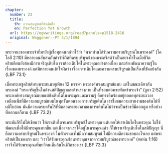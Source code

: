 ```yaml
---
chapter:
  number: 23
  title:
    th: ความสมบูรณ์ที่ยังเติบโต
    en: Perfection Yet Growth
  url: https://egwwritings.org/read?panels=p1518.2416
  original: Waggoner--PT 3/1/1894
---
```


พระวจนะของพระเจ้าที่มายังผู้เชื่อทุกคนกล่าวไว้ว่า “พวกท่านได้รับความครบบริบูรณ์ในพระองค์” (โคโลสี 2:10) มีหลายคนสับสนกับคำว่าชีวิตที่ครบบริบูรณ์ของพระคริสต์ว่าเป็นอย่างไรในเมื่อชีวิตคริสเตียนยังต้องมีการเจริญเติบโต เราต้องเติบโตในพระคุณอย่างต่อเนื่อง และต้องพัฒนาความรู้ในเรื่องของพระองค์ แต่มีหลายคนเข้าใจผิดว่า เรื่องการเติบโตและความครบบริบูรณ์เป็นเรื่องที่ขัดแย้งกัน {LBF 73.1}

เมื่อพระเยซูคริสต์ทรงพระชนมายุเพียง 12 พรรษา พระองค์ทรงสมบูรณ์แบบ แต่ในขณะเดียวกันพระองค์ “ทรงเจริญขึ้นในด้านสติปัญญาและด้านร่างกาย เป็นที่ชอบต่อพระพักตร์พระเจ้า” (ลูกา 2:52) พระองค์ทรงสมบูรณ์แบบแต่ยังเติบโตในพระคุณและความรู้ คือทรงดีพร้อมอยู่ตลอดทุกระยะเวลา เหมือนพืชที่มีความสมบูรณ์แบบในทุกขั้นตอนของการเจริญเติบโต เราชื่มชมความสวยงามของต้นไม้ที่ผลิใบอ่อน มันมีความครบครันไร้ที่ติตลอดระยะเวลาของการเติบโตไม่ว่าจะเป็นช่วงที่มีดอกตูม หรือช่วงที่ออกผลก็ตาม {LBF 73.2}

พระคัมภีร์ไม่ได้เขียนว่า ให้เราเติบโตจนครบบริบูรณ์ในพระคุณ แต่บอกให้เราเติบโตในพระคุณ ไม่ใช่พัฒนาเพื่อให้มีพระคุณมากขึ้น แต่เนื่องจากเราได้อยู่ในพระคุณแล้ว ก็ให้เราเจริญเติบโตในสติปัญญา นี่คือความครบบริบูรณ์ในพระองค์ ในตัวเราเองไม่มีความสมบูรณ์ ไม่มีความดีความชอบอะไรเลย แต่พระคริสต์เป็นของเรา และ “เราได้รับพระคุณซ้อนพระคุณจากความบริบูรณ์ของพระองค์” (ยอห์น 1:16) เราจึงได้รับพระคุณเพิ่มทวีจนเต็มล้นในชีวิตของเรา {LBF 73.3}
